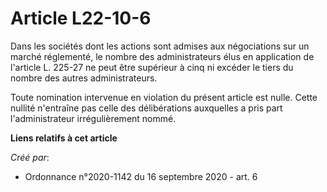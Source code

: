 # Article L22-10-6

Dans les sociétés dont les actions sont admises aux négociations sur un marché réglementé, le nombre des administrateurs élus
en application de l'article L. 225-27 ne peut être supérieur à cinq ni excéder le tiers du nombre des autres administrateurs.

Toute nomination intervenue en violation du présent article est nulle. Cette nullité n'entraîne pas celle des délibérations
auxquelles a pris part l'administrateur irrégulièrement nommé.

**Liens relatifs à cet article**

_Créé par_:

  - Ordonnance n°2020-1142 du 16 septembre 2020 - art. 6
